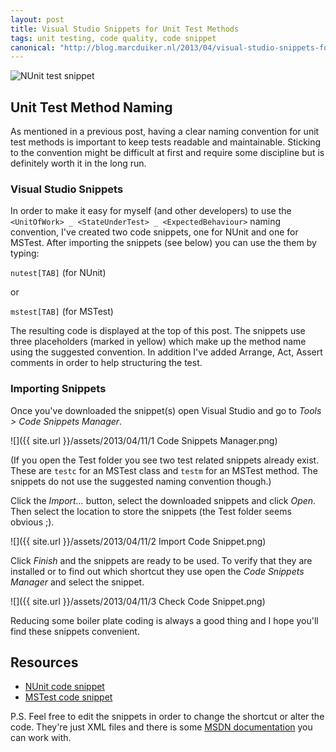 ```yaml
---
layout: post
title: Visual Studio Snippets for Unit Test Methods
tags: unit testing, code quality, code snippet
canonical: "http://blog.marcduiker.nl/2013/04/visual-studio-snippets-for-unit-test.html"
---
```


<img class="u-max-full-width" src="{{ site.url }}/assets/2013/04/11/NUnit test snippet.png" alt="NUnit test snippet">

## Unit Test Method Naming
As mentioned in a previous post, having a clear naming convention for unit test methods is important to keep tests readable and maintainable. Sticking to the convention might be difficult at first and require some discipline but is definitely worth it in the long run.

### Visual Studio Snippets
In order to make it easy for myself (and other developers) to use the `<UnitOfWork> _ <StateUnderTest> _ <ExpectedBehaviour>` naming convention, I've created two code snippets, one for NUnit and one for MSTest.
After importing the snippets (see below) you can use the them by typing:

`nutest[TAB]` (for NUnit) 

or 

`mstest[TAB]` (for MSTest)

The resulting code is displayed at the top of this post. The snippets use three placeholders (marked in yellow) which make up the method name using the suggested convention. In addition I've added Arrange, Act, Assert comments in order to help structuring the test.

<!--more-->
### Importing Snippets
Once you've downloaded the snippet(s) open Visual Studio and go to _Tools > Code Snippets Manager_.

![]({{ site.url }}/assets/2013/04/11/1 Code Snippets Manager.png)

(If you open the Test folder you see two test related snippets already exist. These are `testc` for an MSTest class and `testm` for an MSTest method. The snippets do not use the suggested naming convention though.)

Click the _Import..._ button, select the downloaded snippets and click _Open_. Then select the location to store the snippets (the Test folder seems obvious ;).

![]({{ site.url }}/assets/2013/04/11/2 Import Code Snippet.png)

Click _Finish_ and the snippets are ready to be used. To verify that they are installed or to find out which shortcut they use open the _Code Snippets Manager_ and select the snippet.

![]({{ site.url }}/assets/2013/04/11/3 Check Code Snippet.png)

Reducing some boiler plate coding is always a good thing and I hope you'll find these snippets convenient.

## Resources
- [NUnit code snippet](https://www.dropbox.com/s/86kpsnagd7ftgtc/nunit_testmethod.snippet)
- [MSTest code snippet](https://www.dropbox.com/s/870fi15c4oik5qo/ms_testmethod.snippet)

P.S. Feel free to edit the snippets in order to change the shortcut or alter the code. They're just XML files and there is some [MSDN documentation](http://msdn.microsoft.com/en-us/library/ms165394.aspx) you can work with.